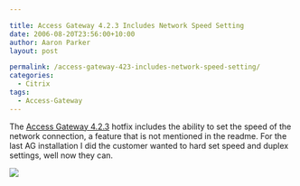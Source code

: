 ```yaml
---

title: Access Gateway 4.2.3 Includes Network Speed Setting
date: 2006-08-20T23:56:00+10:00
author: Aaron Parker
layout: post

permalink: /access-gateway-423-includes-network-speed-setting/
categories:
  - Citrix
tags:
  - Access-Gateway
---
```

The [Access Gateway 4.2.3](http://support.citrix.com/article/CTX108902) hotfix includes the ability to set the speed of the network connection, a feature that is not mentioned in the readme. For the last AG installation I did the customer wanted to hard set speed and duplex settings, well now they can.

![]({{site.baseurl}}/media/2006/08/1000.14.26.AccessGateway.png)